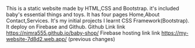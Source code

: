 This is a static website made by HTML,CSS  and Bootstrap. it's included baby's essential things and toys. It has four pages Home,About Contact,Services.
It's my initial projects I learnt CSS Framework(Bootstrap). It deploy on Firebase  and Github.
Github Link
link https://nimra555.github.io/baby-shop/
Firebase hosting link
link https://my-website-7d8d2.web.app/     (previous changes)
